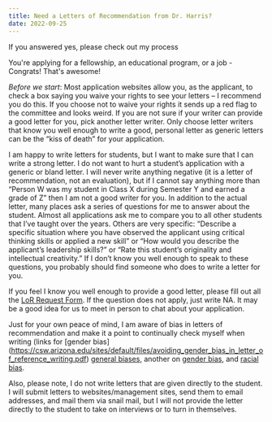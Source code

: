 ```yaml
---
title: Need a Letters of Recommendation from Dr. Harris?
date: 2022-09-25
---
```

If you answered yes, please check out my process

<!--more-->

You're applying for a fellowship, an educational program, or a job - Congrats! That's awesome!

*Before we start*: Most application websites allow you, as the applicant, to check a box saying you waive your rights to see your letters – I recommend you do this. If you choose not to waive your rights it sends up a red flag to the committee and looks weird. If you are not sure if your writer can provide a good letter for you, pick another letter writer. Only choose letter writers that know you well enough to write a good, personal letter as generic letters can be the “kiss of death” for your application.  

I am happy to write letters for students, but I want to make sure that I can write a strong letter. I do not want to hurt a student’s application with a generic or bland letter. I will never write anything negative (it is a letter of recommendation, not an evaluation), but if I cannot say anything more than “Person W was my student in Class X during Semester Y and earned a grade of Z” then I am not a good writer for you. In addition to the actual letter, many places ask a series of questions for me to answer about the student. Almost all applications ask me to compare you to all other students that I’ve taught over the years. Others are very specific: “Describe a specific situation where you have observed the applicant using critical thinking skills or applied a new skill” or “How would you describe the applicant’s leadership skills?” or “Rate this student’s originality and intellectual creativity.” If I don’t know you well enough to speak to these questions, you probably should find someone who does to write a letter for you.

If you feel I know you well enough to provide a good letter, please fill out all the [LoR Request Form](https://docs.google.com/document/d/1RMs3H7xrbA3_o4ZdbkNaqqCB4XWMq_KU/edit?usp=sharing&ouid=118142569107834417142&rtpof=true&sd=true). If the question does not apply, just write NA. It may be a good idea for us to meet in person to chat about your application.

Just for your own peace of mind, I am aware of bias in letters of recommendation and make it a point to continually check myself when writing (links for [gender bias] (https://csw.arizona.edu/sites/default/files/avoiding_gender_bias_in_letter_of_reference_writing.pdf) [general biases](https://www.insidehighered.com/admissions/article/2018/10/22/do-recommendation-letters-insert-bias-college-admissions-decisions), another on [gender bias]( https://www.sciencemag.org/careers/2016/10/recommendation-letters-reflect-gender-bias), and [racial bias](https://aaberhe.files.wordpress.com/2019/03/avoiding-racial-bias-in-reference-writing.pdf). 

Also, please note, I do not write letters that are given directly to the student. I will submit letters to websites/management sites, send them to email addresses, and mail them via snail mail, but I will not provide the letter directly to the student to take on interviews or to turn in themselves. 


